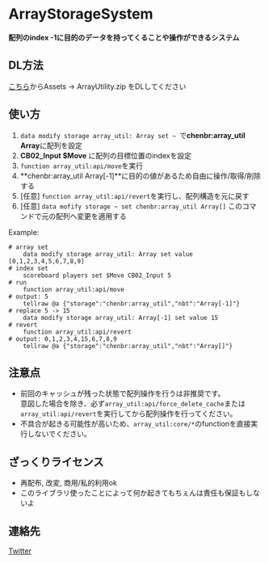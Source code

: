 # ArrayStorageSystem
**配列のindex -1に目的のデータを持ってくることや操作ができるシステム**

## DL方法
[こちら](https://github.com/ChenCMD/MCCMD-ArrayUtility/releases/tag/1.0)からAssets -> ArrayUtility.zip をDLしてください
## 使い方
1. `data modify storage array_util: Array set ~ `で**chenbr:array_util Array**に配列を設定
2. **CB02_Input $Move** に配列の目標位置のindexを設定
3. `function array_util:api/move`を実行
4. **chenbr:array_util Array[-1]**に目的の値があるため自由に操作/取得/削除する
5. [任意] `function array_util:api/revert`を実行し、配列構造を元に戻す
6. [任意] `data mofify storage ~ set chenbr:array_util Array[]` このコマンドで元の配列へ変更を適用する

Example:
```mcfunction
# array set
    data modify storage array_util: Array set value [0,1,2,3,4,5,6,7,8,9]
# index set
    scoreboard players set $Move CB02_Input 5
# run
    function array_util:api/move
# output: 5
    tellraw @a {"storage":"chenbr:array_util","nbt":"Array[-1]"}
# replace 5 -> 15
    data modify storage array_util: Array[-1] set value 15
# revert
    function array_util:api/revert
# output: 0,1,2,3,4,15,6,7,8,9
    tellraw @a {"storage":"chenbr:array_util","nbt":"Array[]"}
```

## 注意点
 * 前回のキャッシュが残った状態で配列操作を行うは非推奨です。  
   意図した場合を除き、必ず`array_util:api/force_delete_cache`または`array_util:api/revert`を実行してから配列操作を行ってください。
 * 不具合が起きる可能性が高いため、`array_util:core/*`のfunctionを直接実行しないでください。

## ざっくりライセンス
 * 再配布, 改変, 商用/私的利用ok
 * このライブラリ使ったことによって何か起きてもちぇんは責任も保証もしないよ

## 連絡先
[Twitter](https://twitter.com/Chen__CMD)

